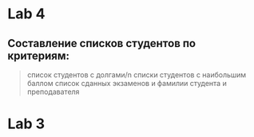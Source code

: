 # Lab 4
## Составление списков студентов по критериям:
>список студентов с долгами/n
>списки студентов с наибольшим баллом
>список сданных экзаменов и фамилии студента и преподавателя
# Lab 3
